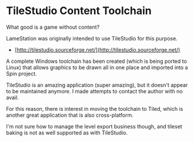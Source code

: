 TileStudio Content Toolchain
============================

What good is a game without content?

LameStation was originally intended to use TileStudio for this purpose.

* [http://tilestudio.sourceforge.net/](http://tilestudio.sourceforge.net/)

A complete Windows toolchain has been created (which is being ported to Linux)
that allows graphics to be drawn all in one place and imported into a Spin
project.

TileStudio is an amazing application (super amazing), but it doesn't appear
to be maintained anymore. I made attempts to contact the author with no avail.

For this reason, there is interest in moving the toolchain to Tiled, which is
another great application that is also cross-platform.

I'm not sure how to manage the level export business though, and tileset baking
is not as well supported as with TileStudio.

